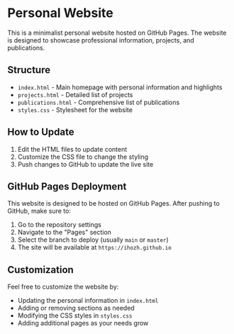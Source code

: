 # Personal Website

This is a minimalist personal website hosted on GitHub Pages. The website is designed to showcase professional information, projects, and publications.

## Structure

- `index.html` - Main homepage with personal information and highlights
- `projects.html` - Detailed list of projects
- `publications.html` - Comprehensive list of publications
- `styles.css` - Stylesheet for the website

## How to Update

1. Edit the HTML files to update content
2. Customize the CSS file to change the styling
3. Push changes to GitHub to update the live site

## GitHub Pages Deployment

This website is designed to be hosted on GitHub Pages. After pushing to GitHub, make sure to:

1. Go to the repository settings
2. Navigate to the "Pages" section
3. Select the branch to deploy (usually `main` or `master`)
4. The site will be available at `https://ihozh.github.io`

## Customization

Feel free to customize the website by:
- Updating the personal information in `index.html`
- Adding or removing sections as needed
- Modifying the CSS styles in `styles.css`
- Adding additional pages as your needs grow
